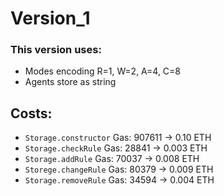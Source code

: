 # Version_1
### This version uses:
* Modes encoding R=1, W=2, A=4, C=8
* Agents store as string

## Costs:
* `Storage.constructor` Gas: 907611 -> 0.10  ETH 
* `Storage.checkRule` Gas: 28841 -> 0.003 ETH
* `Storage.addRule` Gas: 70037 -> 0.008 ETH
* `Storege.changeRule` Gas: 80379 -> 0.009 ETH
* `Storage.removeRule` Gas: 34594 -> 0.004 ETH
